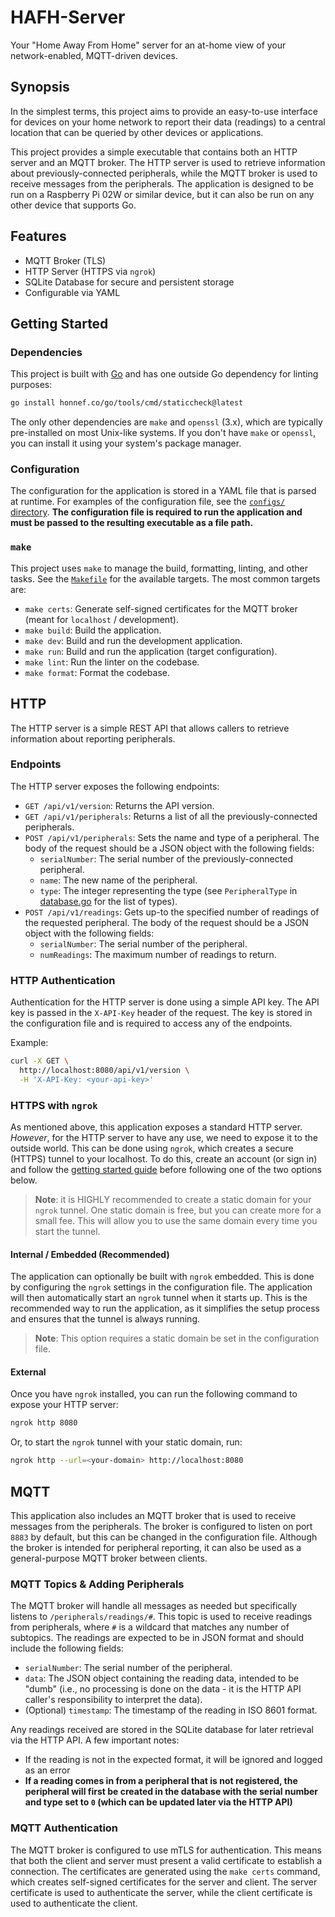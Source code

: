 # HAFH-Server

Your "Home Away From Home" server for an at-home view of your network-enabled, MQTT-driven devices.

## Synopsis

In the simplest terms, this project aims to provide an easy-to-use interface for devices on your home network to report their data (readings) to a central location that can be queried by other devices or applications.

This project provides a simple executable that contains both an HTTP server and an MQTT broker. The HTTP server is used to retrieve information about previously-connected peripherals, while the MQTT broker is used to receive messages from the peripherals. The application is designed to be run on a Raspberry Pi 02W or similar device, but it can also be run on any other device that supports Go.

## Features

- MQTT Broker (TLS)
- HTTP Server (HTTPS via `ngrok`)
- SQLite Database for secure and persistent storage
- Configurable via YAML

## Getting Started

### Dependencies

This project is built with [Go](https://go.dev/doc/install) and has one outside Go dependency for linting purposes:

```sh
go install honnef.co/go/tools/cmd/staticcheck@latest
```

The only other dependencies are `make` and `openssl` (3.x), which are typically pre-installed on most Unix-like systems. If you don't have `make` or `openssl`, you can install it using your system's package manager.

### Configuration

The configuration for the application is stored in a YAML file that is parsed at runtime. For examples of the configuration file, see the [`configs/` directory](./configs/). **The configuration file is required to run the application and must be passed to the resulting executable as a file path.**

### `make`

This project uses `make` to manage the build, formatting, linting, and other tasks. See the [`Makefile`](./Makefile) for the available targets. The most common targets are:

- `make certs`: Generate self-signed certificates for the MQTT broker (meant for `localhost` / development).
- `make build`: Build the application.
- `make dev`: Build and run the development application.
- `make run`: Build and run the application (target configuration).
- `make lint`: Run the linter on the codebase.
- `make format`: Format the codebase.

## HTTP

The HTTP server is a simple REST API that allows callers to retrieve information about reporting peripherals.

### Endpoints

The HTTP server exposes the following endpoints:

- `GET /api/v1/version`: Returns the API version.
- `GET /api/v1/peripherals`: Returns a list of all the previously-connected peripherals.
- `POST /api/v1/peripherals`: Sets the name and type of a peripheral. The body of the request should be a JSON object with the following fields:
  - `serialNumber`: The serial number of the previously-connected peripheral.
  - `name`: The new name of the peripheral.
  - `type`: The integer representing the type (see `PeripheralType` in [database.go](./internal/database/database.go) for the list of types).
- `POST /api/v1/readings`: Gets up-to the specified number of readings of the requested peripheral. The body of the request should be a JSON object with the following fields:
  - `serialNumber`: The serial number of the peripheral.
  - `numReadings`: The maximum number of readings to return.

### HTTP Authentication

Authentication for the HTTP server is done using a simple API key. The API key is passed in the `X-API-Key` header of the request. The key is stored in the configuration file and is required to access any of the endpoints.

Example:

```sh
curl -X GET \
  http://localhost:8080/api/v1/version \
  -H 'X-API-Key: <your-api-key>'
```

### HTTPS with `ngrok`

As mentioned above, this application exposes a standard HTTP server. _However_, for the HTTP server to have any use, we need to expose it to the outside world. This can be done using `ngrok`, which creates a secure (HTTPS) tunnel to your localhost. To do this, create an account (or sign in) and follow the [getting started guide](https://dashboard.ngrok.com/get-started) before following one of the two options below.

>**Note**: it is HIGHLY recommended to create a static domain for your `ngrok` tunnel. One static domain is free, but you can create more for a small fee. This will allow you to use the same domain every time you start the tunnel.

#### Internal / Embedded (Recommended)

The application can optionally be built with `ngrok` embedded. This is done by configuring the `ngrok` settings in the configuration file. The application will then automatically start an `ngrok` tunnel when it starts up. This is the recommended way to run the application, as it simplifies the setup process and ensures that the tunnel is always running.

>**Note**: This option requires a static domain be set in the configuration file.

#### External

Once you have `ngrok` installed, you can run the following command to expose your HTTP server:

```sh
ngrok http 8080
```

Or, to start the `ngrok` tunnel with your static domain, run:

```sh
ngrok http --url=<your-domain> http://localhost:8080
```

## MQTT

This application also includes an MQTT broker that is used to receive messages from the peripherals. The broker is configured to listen on port `8883` by default, but this can be changed in the configuration file. Although the broker is intended for peripheral reporting, it can also be used as a general-purpose MQTT broker between clients.

### MQTT Topics & Adding Peripherals

The MQTT broker will handle all messages as needed but specifically listens to `/peripherals/readings/#`. This topic is used to receive readings from peripherals, where `#` is a wildcard that matches any number of subtopics. The readings are expected to be in JSON format and should include the following fields:

- `serialNumber`: The serial number of the peripheral.
- `data`: The JSON object containing the reading data, intended to be "dumb" (i.e., no processing is done on the data - it is the HTTP API caller's responsibility to interpret the data).
- (Optional) `timestamp`: The timestamp of the reading in ISO 8601 format.

Any readings received are stored in the SQLite database for later retrieval via the HTTP API. A few important notes:

- If the reading is not in the expected format, it will be ignored and logged as an error
- **If a reading comes in from a peripheral that is not registered, the peripheral will first be created in the database with the serial number and type set to `0` (which can be updated later via the HTTP API)**

### MQTT Authentication

The MQTT broker is configured to use mTLS for authentication. This means that both the client and server must present a valid certificate to establish a connection. The certificates are generated using the `make certs` command, which creates self-signed certificates for the server and client. The server certificate is used to authenticate the server, while the client certificate is used to authenticate the client.
